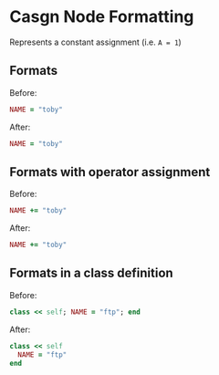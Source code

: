 <!-- BEGIN_AUTOGENERATED -->

# Casgn Node Formatting

Represents a constant assignment (i.e. `A = 1`)

<!-- END_AUTOGENERATED -->

## Formats

Before:

```ruby
NAME = "toby"
```

After:

```ruby
NAME = "toby"
```

## Formats with operator assignment

Before:

```ruby
NAME += "toby"
```

After:

```ruby
NAME += "toby"
```

## Formats in a class definition

Before:

```ruby
class << self; NAME = "ftp"; end
```

After:

```ruby
class << self
  NAME = "ftp"
end
```
